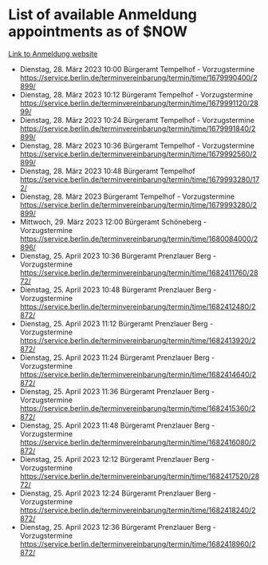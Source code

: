 # List of available Anmeldung appointments as of $NOW
[Link to Anmeldung website](https://service.berlin.de/terminvereinbarung/termin/tag.php?termin=1&anliegen[]=120686&dienstleisterlist=122210,122217,327316,122219,327312,122227,327314,122231,327346,122243,327348,122254,122252,329742,122260,329745,122262,329748,122271,327278,122273,327274,122277,327276,330436,122280,327294,122282,327290,122284,327292,122291,327270,122285,327266,122286,327264,122296,327268,150230,329760,122297,327286,122294,327284,122312,329763,122314,329775,122304,327330,122311,327334,122309,327332,317869,122281,327352,122279,329772,122283,122276,327324,122274,327326,122267,329766,122246,327318,122251,327320,122257,327322,122208,327298,122226,327300&herkunft=http%3A%2F%2Fservice.berlin.de%2Fdienstleistung%2F120686%2F)
- Dienstag, 28. März 2023 10:00 Bürgeramt Tempelhof - Vorzugstermine https://service.berlin.de/terminvereinbarung/termin/time/1679990400/2899/
- Dienstag, 28. März 2023 10:12 Bürgeramt Tempelhof - Vorzugstermine https://service.berlin.de/terminvereinbarung/termin/time/1679991120/2899/
- Dienstag, 28. März 2023 10:24 Bürgeramt Tempelhof - Vorzugstermine https://service.berlin.de/terminvereinbarung/termin/time/1679991840/2899/
- Dienstag, 28. März 2023 10:36 Bürgeramt Tempelhof - Vorzugstermine https://service.berlin.de/terminvereinbarung/termin/time/1679992560/2899/
- Dienstag, 28. März 2023 10:48 Bürgeramt Tempelhof https://service.berlin.de/terminvereinbarung/termin/time/1679993280/172/
- Dienstag, 28. März 2023  Bürgeramt Tempelhof - Vorzugstermine https://service.berlin.de/terminvereinbarung/termin/time/1679993280/2899/
- Mittwoch, 29. März 2023 12:00 Bürgeramt Schöneberg - Vorzugstermine https://service.berlin.de/terminvereinbarung/termin/time/1680084000/2896/
- Dienstag, 25. April 2023 10:36 Bürgeramt Prenzlauer Berg - Vorzugstermine https://service.berlin.de/terminvereinbarung/termin/time/1682411760/2872/
- Dienstag, 25. April 2023 10:48 Bürgeramt Prenzlauer Berg - Vorzugstermine https://service.berlin.de/terminvereinbarung/termin/time/1682412480/2872/
- Dienstag, 25. April 2023 11:12 Bürgeramt Prenzlauer Berg - Vorzugstermine https://service.berlin.de/terminvereinbarung/termin/time/1682413920/2872/
- Dienstag, 25. April 2023 11:24 Bürgeramt Prenzlauer Berg - Vorzugstermine https://service.berlin.de/terminvereinbarung/termin/time/1682414640/2872/
- Dienstag, 25. April 2023 11:36 Bürgeramt Prenzlauer Berg - Vorzugstermine https://service.berlin.de/terminvereinbarung/termin/time/1682415360/2872/
- Dienstag, 25. April 2023 11:48 Bürgeramt Prenzlauer Berg - Vorzugstermine https://service.berlin.de/terminvereinbarung/termin/time/1682416080/2872/
- Dienstag, 25. April 2023 12:12 Bürgeramt Prenzlauer Berg - Vorzugstermine https://service.berlin.de/terminvereinbarung/termin/time/1682417520/2872/
- Dienstag, 25. April 2023 12:24 Bürgeramt Prenzlauer Berg - Vorzugstermine https://service.berlin.de/terminvereinbarung/termin/time/1682418240/2872/
- Dienstag, 25. April 2023 12:36 Bürgeramt Prenzlauer Berg - Vorzugstermine https://service.berlin.de/terminvereinbarung/termin/time/1682418960/2872/
